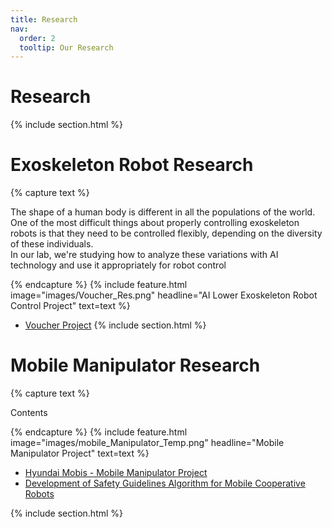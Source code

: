 ```yaml
---
title: Research
nav:
  order: 2
  tooltip: Our Research
---
```


# <i class="fas fa-search"></i> Research


{% include section.html %}
# Exoskeleton Robot Research
{% capture text %}

<!-- 채워주셔야할 부분 -->
The shape of a human body is different in all the populations of the world. One of the most difficult things about properly controlling exoskeleton robots is that they need to be controlled flexibly, depending on the diversity of these individuals.  
In our lab, we're studying how to analyze these variations with AI technology and use it appropriately for robot control

{% endcapture %}
{%
  include feature.html
  image="images/Voucher_Res.png"  <!-- 이미지는 images 폴더에 저장후, 파일경로를 왼쪽처럼 적어주시면 됩니다. -->
  headline="AI Lower Exoskeleton Robot Control Project"
  text=text
%}

- [Voucher Project](https://hyharco.github.io/project/#voucher-project---2204--2312)
{% include section.html %}
  
  
  
  
  
# Mobile Manipulator Research
{% capture text %}
<!-- 채워주셔야할 부분 -->
Contents 

{% endcapture %}
{%
  include feature.html
  image="images/mobile_Manipulator_Temp.png"<!-- 이미지는 images 폴더에 저장후, 파일경로를 왼쪽처럼 적어주시면 됩니다. -->
  headline="Mobile Manipulator Project"
  text=text
%}
- [Hyundai Mobis - Mobile Manipulator Project](https://hyharco.github.io/project/#hyundai-mobis-mobile-manipulator---2208--2404)   
- [Development of Safety Guidelines Algorithm for Mobile Cooperative Robots](https://hyharco.github.io/project/#safety-guidelines-algorithm-for-mobile-cooperative-robots---2207--2209)

{% include section.html %}









<!-- 
# Other Research
{%
  include feature.html
  image="images/research2.jpg"
  headline="Other Projects"
  text="this is Example"
%}


{% capture col1 %}
{%
  include figure.html
  image="images/Exorobot_Research_Temp.png"
  caption="Example Image"
%}
{% endcapture %}
{% capture col2 %}
{%
  include figure.html
  image="images/mobile_Manipulator_Temp.png"
  caption="image_explanation"
%}
{% endcapture %}
{% include two-col.html col1=col1 col2=col2 %}


 -->
